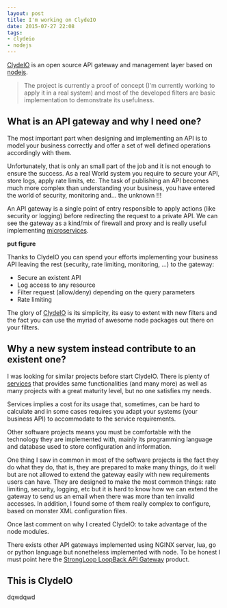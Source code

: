 ```yaml
---
layout: post
title: I'm working on ClydeIO
date: 2015-07-27 22:08
tags:
- clydeio
- nodejs
---
```


[ClydeIO][clydeio] is an open source API gateway and management layer based on [nodejs](https://nodejs.org/).

> The project is currently a proof of concept (I'm currently working to apply it in a real system) and most of the developed filters are basic implementation to demonstrate its usefulness.

## What is an API gateway and why I need one?

The most important part when designing and implementing an API is to model your business correctly and offer a set of well defined operations accordingly with them.

Unfortunately, that is only an small part of the job and it is not enough to ensure the success. As a real World system you require to secure your API, store logs, apply rate limits, etc. The task of publishing an API becomes much more complex than understanding your business, you have entered the world of security, monitoring and... the unknown !!!

An API gateway is a single point of entry responsible to apply actions (like security or logging) before redirecting the request to a private API. We can see the gateway as a kind/mix of firewall and proxy and is really useful implementing [microservices](http://microservices.io/patterns/apigateway.html).

**put figure**

Thanks to ClydeIO you can spend your efforts implementing your business API leaving the rest (security, rate limiting, monitoring, ...) to the gateway:

- Secure an existent API
- Log access to any resource
- Filter request (allow/deny) depending on the query parameters
- Rate limiting

The glory of [ClydeIO][clydeio] is its simplicity, its easy to extent with new filters and the fact you can use the myriad of awesome node packages out there on your filters.

## Why a new system instead contribute to an existent one?

I was looking for similar projects before start ClydeIO. There is plenty of [services](http://apievangelist.com/2014/10/05/taking-a-fresh-look-at-what-open-source-api-management-architecture-is-available/) that provides same functionalities (and many more) as well as many projects with a great maturity level, but no one satisfies my needs.

Services implies a cost for its usage that, sometimes, can be hard to calculate and in some cases requires you adapt your systems (your business API) to accommodate to the service requirements.

Other software projects means you must be comfortable with the technology they are implemented with, mainly its programming language and database used to store configuration and information.

One thing I saw in common in most of the software projects is the fact they do what they do, that is, they are prepared to make many things, do it well but are not allowed to extend the gateway easily with new requirements users can have. They are designed to make the most common things: rate limiting, security, logging, etc but it is hard to know how we can extend the gateway to send us an email when there was more than ten invalid accesses. In addition, I found some of them really complex to configure, based on monster XML configuration files.

Once last comment on why I created ClydeIO: to take advantage of the node modules.

There exists other API gateways implemented using NGINX server, lua, go or python language but nonetheless implemented with node. To be honest I must point here the [StrongLoop LoopBack API Gateway](https://strongloop.com/strongblog/open-source-node-js-api-gateway/) product.

## This is ClydeIO

dqwdqwd


[clydeio]: https://github.com/clydeio
